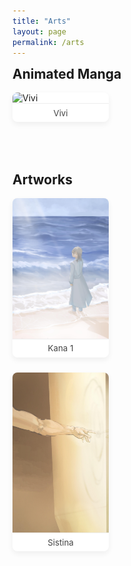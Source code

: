 ```yaml
---
title: "Arts"
layout: page
permalink: /arts
---
```


<style>
.art-section {
  margin-bottom: 4em;
}

.art-title {
  font-size: 1.5em;
  font-weight: 700;
  margin-bottom: 0.8em;
}

.masonry-grid {
  column-count: 3;
  column-gap: 1.5em;
}

.masonry-grid figure {
  display: inline-block;
  width: 100%;
  margin: 0 0 1.5em;
  break-inside: avoid;
  background: #fff;
  border-radius: 8px;
  box-shadow: 0 4px 10px rgba(0, 0, 0, 0.06);
  overflow: hidden;
  transition: transform 0.3s ease;
  cursor: zoom-in;
}

.masonry-grid img {
  width: 100%;
  height: auto;
  display: block;
  border-bottom: 1px solid #eee;
}

.masonry-grid figcaption {
  text-align: center;
  padding: 0.5em 0.8em;
  font-size: 0.95em;
  color: #444;
}

/* Lightbox for zoom */
.lightbox-modal {
  display: none;
  position: fixed;
  z-index: 1000;
  inset: 0;
  background: rgba(0, 0, 0, 0.9);
  justify-content: center;
  align-items: center;
}
.lightbox-modal img {
  max-height: 90vh;
  max-width: 90vw;
  border-radius: 10px;
}
.lightbox-modal.active {
  display: flex;
}
</style>

<!-- Lightbox functionality -->
<div id="lightbox" class="lightbox-modal" onclick="this.classList.remove('active')">
  <img id="lightbox-img" src="">
</div>

<script>
document.addEventListener('DOMContentLoaded', () => {
  document.querySelectorAll('.masonry-grid img').forEach(img => {
    img.addEventListener('click', () => {
      const lightbox = document.getElementById('lightbox');
      const lightboxImg = document.getElementById('lightbox-img');
      lightboxImg.src = img.src;
      lightbox.classList.add('active');
    });
  });
});
</script>

<!-- === Featured Animated Manga === -->
<div class="art-section">
  <div class="art-title">Animated Manga</div>
  <div class="masonry-grid">
    <figure>
      <img src="/assets/manga-animation.gif" alt="Vivi">
      <figcaption>Vivi</figcaption>
    </figure>
  </div>
</div>

<!-- === Sequential and Themed Artworks === -->
<div class="art-section">
  <div class="art-title">Artworks</div>
  <div class="masonry-grid">
    <figure>
      <img src="/assets/illustration1.jpg" alt="Kana 1">
      <figcaption>Kana 1</figcaption>
    </figure>
    <figure>
      <img src="/assets/illustration2.jpg" alt="Sistina">
      <figcaption>Sistina</figcaption>
    </figure>
  </div>
</div>

